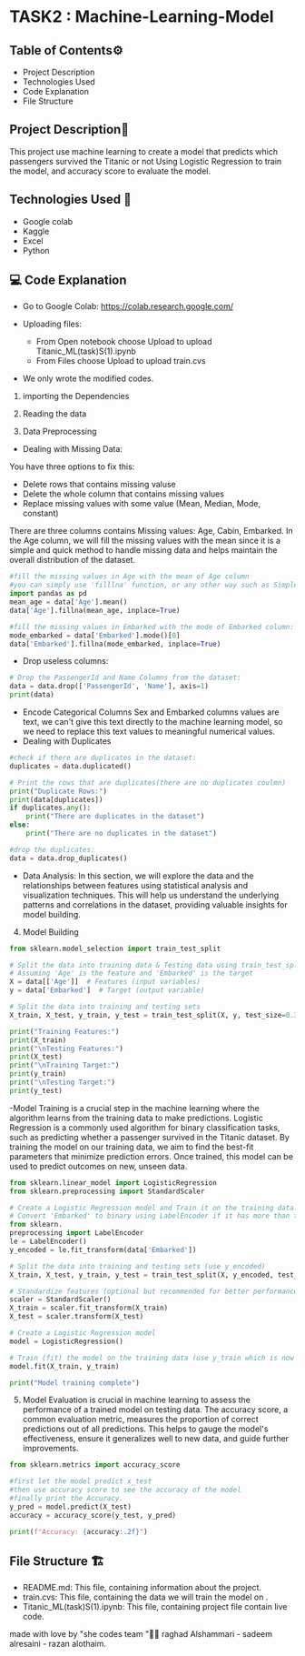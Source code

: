 # TASK2 : Machine-Learning-Model

## Table of Contents⚙️
- Project Description
- Technologies Used
- Code Explanation
- File Structure

## Project Description📝

This project use machine learning to create a model that predicts which passengers survived the Titanic or not Using Logistic Regression to train the model, and accuracy score to evaluate the model.

## Technologies Used 🔧

- Google colab
- Kaggle
- Excel
- Python

## 💻 Code Explanation

- Go to Google Colab:
    https://colab.research.google.com/

- Uploading files:
    - From Open notebook choose Upload to upload Titanic_ML(task)S(1).ipynb
    - From Files choose Upload to upload train.cvs

- We only wrote the modified codes.

1. importing the Dependencies
2. Reading the data

3. Data Preprocessing
- Dealing with Missing Data:

You have three options to fix this:

- Delete rows that contains missing valuse
- Delete the whole column that contains missing values
- Replace missing values with some value (Mean, Median, Mode, constant)

There are three columns contains Missing values: Age, Cabin, Embarked.
In the Age column, we will fill the missing values with the mean since it is a simple and quick method to handle missing data and helps maintain the overall distribution of the dataset.
```py
#fill the missing values in Age with the mean of Age column
#you can simply use 'filllna' function, or any other way such as SimpleImputer
import pandas as pd
mean_age = data['Age'].mean()
data['Age'].fillna(mean_age, inplace=True)
```

```py
#fill the missing values in Embarked with the mode of Embarked column:
mode_embarked = data['Embarked'].mode()[0]
data['Embarked'].fillna(mode_embarked, inplace=True)
```

- Drop useless columns:

```py
# Drop the PassengerId and Name Columns from the dataset:
data = data.drop(['PassengerId', 'Name'], axis=1)
print(data)
```
- Encode Categorical Columns
Sex and Embarked columns values are text, we can't give this text directly to the machine learning model, so we need to replace this text values to meaningful numerical values.
- Dealing with Duplicates
```py
#check if there are duplicates in the dataset:
duplicates = data.duplicated()

# Print the rows that are duplicates(there are no duplicates coulmn)
print("Duplicate Rows:")
print(data[duplicates])
if duplicates.any():
    print("There are duplicates in the dataset")
else:
    print("There are no duplicates in the dataset")
```


```py
#drop the duplicates:
data = data.drop_duplicates()
```

- Data Analysis: In this section, we will explore the data and the relationships between features using statistical analysis and visualization techniques. This will help us understand the underlying patterns and correlations in the dataset, providing valuable insights for model building.
4. Model Building
```py
from sklearn.model_selection import train_test_split

# Split the data into training data & Testing data using train_test_split function :
# Assuming 'Age' is the feature and 'Embarked' is the target
X = data[['Age']]  # Features (input variables)
y = data['Embarked']  # Target (output variable)

# Split the data into training and testing sets
X_train, X_test, y_train, y_test = train_test_split(X, y, test_size=0.3, random_state=42)

print("Training Features:")
print(X_train)
print("\nTesting Features:")
print(X_test)
print("\nTraining Target:")
print(y_train)
print("\nTesting Target:")
print(y_test)
```

-Model Training is a crucial step in the machine learning where the algorithm learns from the training data to make predictions. Logistic Regression is a commonly used algorithm for binary classification tasks, such as predicting whether a passenger survived in the Titanic dataset. By training the model on our training data, we aim to find the best-fit parameters that minimize prediction errors. Once trained, this model can be used to predict outcomes on new, unseen data.

```py
from sklearn.linear_model import LogisticRegression
from sklearn.preprocessing import StandardScaler

# Create a Logistic Regression model and Train it on the training data:
# Convert 'Embarked' to binary using LabelEncoder if it has more than two unique values
from sklearn.
preprocessing import LabelEncoder
le = LabelEncoder()
y_encoded = le.fit_transform(data['Embarked'])

# Split the data into training and testing sets (use y_encoded)
X_train, X_test, y_train, y_test = train_test_split(X, y_encoded, test_size=0.3, random_state=42)

# Standardize features (optional but recommended for better performance)
scaler = StandardScaler()
X_train = scaler.fit_transform(X_train)
X_test = scaler.transform(X_test)

# Create a Logistic Regression model
model = LogisticRegression()

# Train (fit) the model on the training data (use y_train which is now 1D)
model.fit(X_train, y_train)

print("Model training complete")
```

5. Model Evaluation is crucial in machine learning to assess the performance of a trained model on testing data. The accuracy score, a common evaluation metric, measures the proportion of correct predictions out of all predictions. This helps to gauge the model's effectiveness, ensure it generalizes well to new data, and guide further improvements.
```py
from sklearn.metrics import accuracy_score

#first let the model predict x_test
#then use accuracy score to see the accuracy of the model
#finally print the Accuracy.
y_pred = model.predict(X_test)
accuracy = accuracy_score(y_test, y_pred)

print(f"Accuracy: {accuracy:.2f}")
```
## File Structure 🏗️

- README.md: This file, containing information about the project.
- train.cvs: This file, containing the data we will train the model on .
- Titanic_ML(task)S(1).ipynb: This file, containing project file contain live code.

made with love by "she codes team "🤍😄
raghad Alshammari - sadeem alresaini - razan alothaim.
